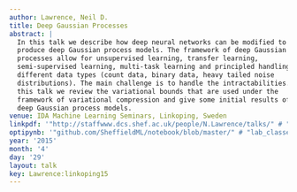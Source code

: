 ```yaml
---
author: Lawrence, Neil D.
title: Deep Gaussian Processes
abstract: |
  In this talk we describe how deep neural networks can be modified to
  produce deep Gaussian process models. The framework of deep Gaussian
  processes allow for unsupervised learning, transfer learning,
  semi-supervised learning, multi-task learning and principled handling of
  different data types (count data, binary data, heavy tailed noise
  distributions). The main challenge is to handle the intractabilities. In
  this talk we review the variational bounds that are used under the
  framework of variational compression and give some initial results of
  deep Gaussian process models.
venue: IDA Machine Learning Seminars, Linkoping, Sweden
linkpdf: '"http://staffwww.dcs.shef.ac.uk/people/N.Lawrence/talks/" # "deepgp_linkoping15.pdf"'
optipynb: '"github.com/SheffieldML/notebook/blob/master/" # "lab_classes/gprs/Low%20Rank%20Gaussian%20Processes.ipynb"'
year: '2015'
month: '4'
day: '29'
layout: talk
key: Lawrence:linkoping15
---
```

